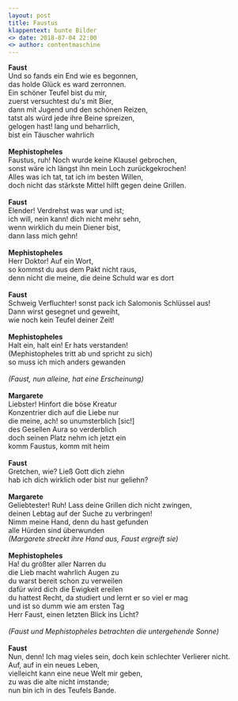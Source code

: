 ```yaml
---
layout: post
title: Faustus
klappentext: bunte Bilder
<> date: 2018-07-04 22:00
<> author: contentmaschine
---
```


<b>Faust</b> <br>
Und so fands ein End wie es begonnen, <br>
das holde Glück es ward zerronnen. <br>
Ein schöner Teufel bist du mir, <br>
zuerst versuchtest du's mit Bier, <br>
dann mit Jugend und den schönen Reizen, <br>
tatst als würd jede ihre Beine spreizen, <br>
gelogen hast! lang und beharrlich, <br>
bist ein Täuscher wahrlich <br> <br>
<b>Mephistopheles</b> <br>
Faustus, ruh! Noch wurde keine Klausel gebrochen, <br>
sonst wäre ich längst ihn mein Loch zurückgekrochen! <br>
Alles was ich tat, tat ich im besten Willen, <br>
doch nicht das stärkste Mittel hilft gegen deine Grillen. <br> <br>
<b>Faust</b> <br>
Elender! Verdrehst was war und ist; <br>
ich will, nein kann! dich nicht mehr sehn, <br>
wenn wirklich du mein Diener bist, <br>
dann lass mich gehn! <br> <br>
<b>Mephistopheles</b> <br>
Herr Doktor! Auf ein Wort, <br>
so kommst du aus dem Pakt nicht raus, <br>
denn nicht die meine, die deine Schuld war es dort <br> <br>
<b>Faust</b> <br>
Schweig Verfluchter! sonst pack ich Salomonis Schlüssel aus! <br>
Dann wirst gesegnet und geweiht, <br>
wie noch kein Teufel deiner Zeit! <br> <br>
<b>Mephistopheles</b> <br>
Halt ein, halt ein! Er hats verstanden! <br>
(Mephistopheles tritt ab und spricht zu sich) <br>
so muss ich mich anders gewanden <br> <br>
<i>(Faust, nun alleine, hat eine Erscheinung)</i> <br> <br>
<b>Margarete</b> <br>
Liebster! Hinfort die böse Kreatur <br>
Konzentrier dich auf die Liebe nur <br>
die meine, ach! so unumsterblich [sic!] <br>
des Gesellen Aura so verderblich <br>
doch seinen Platz nehm ich jetzt ein <br>
komm Faustus, komm mit heim <br> <br>
<b>Faust</b> <br>
Gretchen, wie? Ließ Gott dich ziehn <br>
hab ich dich wirklich oder bist nur geliehn? <br> <br>
<b>Margarete</b> <br>
Geliebtester! Ruh! Lass deine Grillen dich nicht zwingen, <br>
deinen Lebtag auf der Suche zu verbringen! <br>
Nimm meine Hand, denn du hast gefunden <br>
alle Hürden sind überwunden <br>
<i>(Margarete streckt ihre Hand aus, Faust ergreift sie)</i> <br> <br>
<b>Mephistopheles</b> <br>
Ha! du größter aller Narren du <br>
die Lieb macht wahrlich Augen zu <br>
du warst bereit schon zu verweilen <br>
dafür wird dich die Ewigkeit ereilen <br>
du hattest Recht, da studiert und lernt er so viel er mag <br>
und ist so dumm wie am ersten Tag <br>
Herr Faust, einen letzten Blick ins Licht? <br> <br>
<i>(Faust und Mephistopheles betrachten die untergehende Sonne)</i> <br> <br>
<b>Faust</b> <br>
Nun, denn! Ich mag vieles sein, doch kein schlechter Verlierer nicht. <br>
Auf, auf in ein neues Leben, <br>
vielleicht kann eine neue Welt mir geben, <br>
zu was die alte nicht imstande; <br>
nun bin ich in des Teufels Bande. <br>
